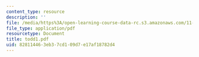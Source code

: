 ```yaml
---
content_type: resource
description: ''
file: /media/https%3A/open-learning-course-data-rc.s3.amazonaws.com/11-332j-urban-design-fall-2003/828114463eb37cd109d7e17af18782d4_todd1.pdf
file_type: application/pdf
resourcetype: Document
title: todd1.pdf
uid: 82811446-3eb3-7cd1-09d7-e17af18782d4
---
```

